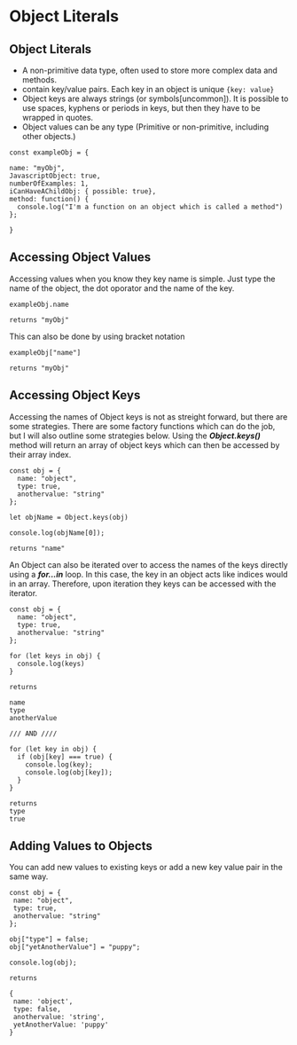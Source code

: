 # Object Literals
## Object Literals
- A non-primitive data type, often used to store more complex data and methods.
- contain key/value pairs. Each key in an object is unique ```{key: value}```
- Object keys are always strings (or symbols[uncommon]). It is possible to use spaces, kyphens or periods in keys, but then they have to be wrapped in quotes.
- Object values can be any type (Primitive or non-primitive, including other objects.)

``` 
const exampleObj = {

name: "myObj",
JavascriptObject: true,
numberOfExamples: 1,
iCanHaveAChildObj: { possible: true},
method: function() {
  console.log("I'm a function on an object which is called a method")
};

}
```

## Accessing Object Values
Accessing values when you know they key name is simple. Just type the name of the object, the dot oporator and the name of the key.
``` 
exampleObj.name

returns "myObj"
```
This can also be done by using bracket notation 
```
exampleObj["name"]

returns "myObj"
```
## Accessing Object Keys
Accessing the names of Object keys is not as streight forward, but there are some strategies. There are some factory functions which can do the job, but I will also outline some strategies below.
Using the ***Object.keys()*** method will return an array of object keys which can then be accessed by their array index.
```
const obj = {
  name: "object",
  type: true,
  anothervalue: "string"
};

let objName = Object.keys(obj)

console.log(objName[0]);

returns "name"
```

An Object can also be iterated over to access the names of the keys directly using a ***for...in*** loop. In this case, the key in an object acts like indices would in an array. Therefore, upon iteration they keys can be accessed with the iterator.
```
const obj = {
  name: "object",
  type: true,
  anothervalue: "string"
};

for (let keys in obj) {
  console.log(keys)
}

returns

name
type
anotherValue

/// AND ////

for (let key in obj) {
  if (obj[key] === true) {
    console.log(key);
    console.log(obj[key]);
  }
}

returns
type
true
```

## Adding Values to Objects
 You can add new values to existing keys or add a new key value pair in the same way. 
 ```
 const obj = {
  name: "object",
  type: true,
  anothervalue: "string"
};

obj["type"] = false;
obj["yetAnotherValue"] = "puppy";

console.log(obj);

returns

{
  name: 'object',
  type: false,
  anothervalue: 'string',
  yetAnotherValue: 'puppy'
}
```


